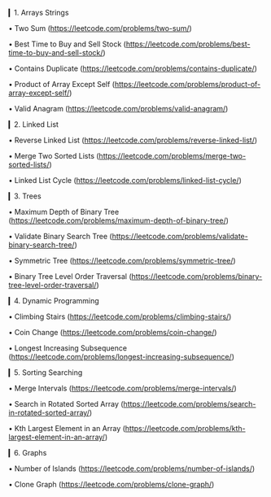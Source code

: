 ▎1. Arrays Strings

• Two Sum (https://leetcode.com/problems/two-sum/)

• Best Time to Buy and Sell Stock (https://leetcode.com/problems/best-time-to-buy-and-sell-stock/)

• Contains Duplicate (https://leetcode.com/problems/contains-duplicate/)

• Product of Array Except Self (https://leetcode.com/problems/product-of-array-except-self/)

• Valid Anagram (https://leetcode.com/problems/valid-anagram/)

▎2. Linked List

• Reverse Linked List (https://leetcode.com/problems/reverse-linked-list/)

• Merge Two Sorted Lists (https://leetcode.com/problems/merge-two-sorted-lists/)

• Linked List Cycle (https://leetcode.com/problems/linked-list-cycle/)

▎3. Trees

• Maximum Depth of Binary Tree (https://leetcode.com/problems/maximum-depth-of-binary-tree/)

• Validate Binary Search Tree (https://leetcode.com/problems/validate-binary-search-tree/)

• Symmetric Tree (https://leetcode.com/problems/symmetric-tree/)

• Binary Tree Level Order Traversal (https://leetcode.com/problems/binary-tree-level-order-traversal/)

▎4. Dynamic Programming

• Climbing Stairs (https://leetcode.com/problems/climbing-stairs/)

• Coin Change (https://leetcode.com/problems/coin-change/)

• Longest Increasing Subsequence (https://leetcode.com/problems/longest-increasing-subsequence/)

▎5. Sorting Searching

• Merge Intervals (https://leetcode.com/problems/merge-intervals/)

• Search in Rotated Sorted Array (https://leetcode.com/problems/search-in-rotated-sorted-array/)

• Kth Largest Element in an Array (https://leetcode.com/problems/kth-largest-element-in-an-array/)

▎6. Graphs

• Number of Islands (https://leetcode.com/problems/number-of-islands/)

• Clone Graph (https://leetcode.com/problems/clone-graph/)
